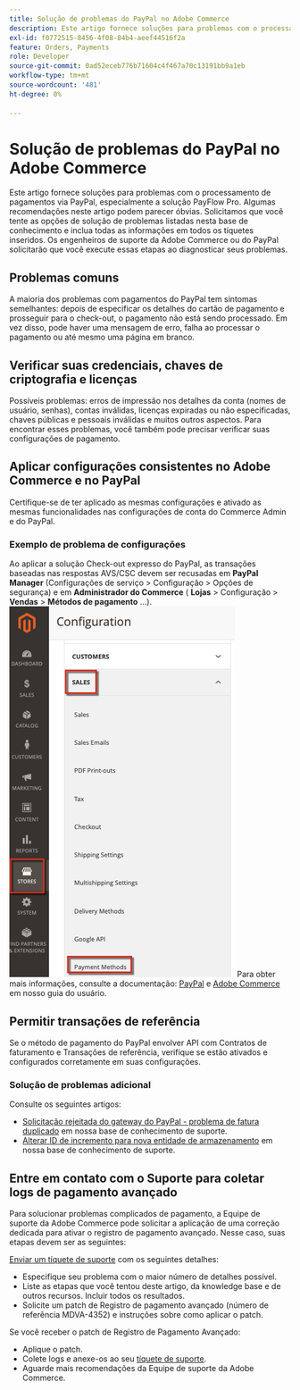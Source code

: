 ```yaml
---
title: Solução de problemas do PayPal no Adobe Commerce
description: Este artigo fornece soluções para problemas com o processamento de pagamentos via PayPal, especialmente a solução PayFlow Pro. Algumas recomendações neste artigo podem parecer óbvias. Solicitamos que você tente as opções de solução de problemas listadas nesta base de conhecimento e inclua todas as informações em todos os tíquetes inseridos. Os engenheiros de suporte da Adobe Commerce ou do PayPal solicitarão que você execute essas etapas ao diagnosticar seus problemas.
exl-id: f0772515-8456-4f08-84b4-aeef44516f2a
feature: Orders, Payments
role: Developer
source-git-commit: 0ad52eceb776b71604c4f467a70c13191bb9a1eb
workflow-type: tm+mt
source-wordcount: '481'
ht-degree: 0%

---
```


# Solução de problemas do PayPal no Adobe Commerce

Este artigo fornece soluções para problemas com o processamento de pagamentos via PayPal, especialmente a solução PayFlow Pro. Algumas recomendações neste artigo podem parecer óbvias. Solicitamos que você tente as opções de solução de problemas listadas nesta base de conhecimento e inclua todas as informações em todos os tíquetes inseridos. Os engenheiros de suporte da Adobe Commerce ou do PayPal solicitarão que você execute essas etapas ao diagnosticar seus problemas.

## Problemas comuns

A maioria dos problemas com pagamentos do PayPal tem sintomas semelhantes: depois de especificar os detalhes do cartão de pagamento e prosseguir para o check-out, o pagamento não está sendo processado. Em vez disso, pode haver uma mensagem de erro, falha ao processar o pagamento ou até mesmo uma página em branco.

## Verificar suas credenciais, chaves de criptografia e licenças

Possíveis problemas: erros de impressão nos detalhes da conta (nomes de usuário, senhas), contas inválidas, licenças expiradas ou não especificadas, chaves públicas e pessoais inválidas e muitos outros aspectos. Para encontrar esses problemas, você também pode precisar verificar suas configurações de pagamento.

## Aplicar configurações consistentes no Adobe Commerce e no PayPal

Certifique-se de ter aplicado as mesmas configurações e ativado as mesmas funcionalidades nas configurações de conta do Commerce Admin e do PayPal.

### Exemplo de problema de configurações

Ao aplicar a solução Check-out expresso do PayPal, as transações baseadas nas respostas AVS/CSC devem ser recusadas em **PayPal Manager** (Configurações de serviço > Configuração > Opções de segurança) e em **Administrador do Commerce** ( **Lojas** > Configuração > **Vendas** > **Métodos de pagamento** ...).
![magento_paypal_settings_2.4.1.png](assets/magento_paypal_settings_2.4.1.png)
Para obter mais informações, consulte a documentação: [PayPal](https://www.paypalobjects.com/en_US/vhelp/paypalmanager_help/setup.htm) e [Adobe Commerce](/docs/commerce-admin/stores-sales/payments/paypal/paypal-express-checkout.html) em nosso guia do usuário.

## Permitir transações de referência

Se o método de pagamento do PayPal envolver API com Contratos de faturamento e Transações de referência, verifique se estão ativados e configurados corretamente em suas configurações.

### Solução de problemas adicional

Consulte os seguintes artigos:

* [Solicitação rejeitada do gateway do PayPal - problema de fatura duplicado](/help/troubleshooting/payments/paypal-gateway-rejected-request-duplicate-invoice-issue.md) em nossa base de conhecimento de suporte.
* [Alterar ID de incremento para nova entidade de armazenamento](/help/how-to/general/change-increment-id-for-a-db-entity-order-invoice-credit-memo-etc-on-particular-store.md) em nossa base de conhecimento de suporte.

## Entre em contato com o Suporte para coletar logs de pagamento avançado

Para solucionar problemas complicados de pagamento, a Equipe de suporte da Adobe Commerce pode solicitar a aplicação de uma correção dedicada para ativar o registro de pagamento avançado. Nesse caso, suas etapas devem ser as seguintes:

[Enviar um tíquete de suporte](/help/help-center-guide/help-center/magento-help-center-user-guide.md#submit-ticket) com os seguintes detalhes:

* Especifique seu problema com o maior número de detalhes possível.
* Liste as etapas que você tentou deste artigo, da knowledge base e de outros recursos. Incluir todos os resultados.
* Solicite um patch de Registro de pagamento avançado (número de referência MDVA-4352) e instruções sobre como aplicar o patch.

Se você receber o patch de Registro de Pagamento Avançado:

* Aplique o patch.
* Colete logs e anexe-os ao seu [tíquete de suporte](/help/help-center-guide/help-center/magento-help-center-user-guide.md#submit-ticket).
* Aguarde mais recomendações da Equipe de suporte da Adobe Commerce.
